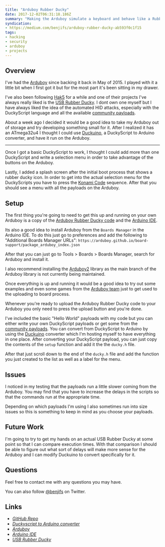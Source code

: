 ```yaml
---
title: "Arduboy Rubber Ducky"
date: 2017-12-02T06:31:18.186Z
summary: "Making the Arduboy simulate a keyboard and behave like a Rubber Ducky"
syndication:
- https://medium.com/benjifs/arduboy-rubber-ducky-ab593f0c1f15
tags:
- hacking
- security
- arduboy
- projects
---
```

## Overview

I've had the <a href="https://www.arduboy.com/" target="_blank">Arduboy</a> since backing it back in May of 2015. I played with it a little bit when I first got it but for the most part it's been sitting in my drawer.

I've also been following <a href="https://www.hak5.org/" target="_blank">Hak5</a> for a while and one of their projects I've always really liked is the <a href="https://hakshop.com/products/usb-rubber-ducky-deluxe" target="_blank">USB Rubber Ducky</a>. I dont own one myself but I have always liked the idea of the automated HID attacks, especially with the DuckyScript language and all the available <a href="https://github.com/hak5darren/USB-Rubber-Ducky/wiki/Payloads" target="_blank">community payloads</a>.

About a week ago I decided it would be a good idea to take my Arduboy out of storage and try developing something small for it. After I realized it has an ATmega32u4 I thought I could use <a href="https://dukweeno.github.io/Duckuino/" target="_blank">Duckuino</a>, a DuckyScript to Arduino converter, and have it run on the Arduboy.

----

Once I got a basic DuckyScript to work, I thought I could add more than one DuckyScript and write a selection menu in order to take advantage of the buttons on the Arduboy.

Lastly, I added a splash screen after the initial boot process that shows a rubber ducky icon. In order to get into the actual selection menu for the DuckyScripts you have to press the <a href="https://en.wikipedia.org/wiki/Konami_Code" target="_blank">Konami Code</a> sequence. After that you should see a menu with all the payloads on the Arduboy.

## Setup

The first thing you're going to need to get this up and running on your own Arduboy is a copy of the <a href="https://github.com/benjifs/arduboy-rubber-ducky" target="_blank">Arduboy Rubber Ducky code</a> and the <a href="https://www.arduino.cc/en/Main/Software" target="_blank">Arduino IDE</a>.

Its also a good idea to install Arduboy from the `Boards Manager` in the Arduino IDE. To do this just go to preferences and add the following to "Additional Boards Manager URLs": ```https://arduboy.github.io/board-support/package_arduboy_index.json```


After that you can just go to Tools > Boards > Boards Manager, search for Arduboy and install it.

I also recommend installing the <a href="https://github.com/MLXXXp/Arduboy2" target="_blank">Arduboy2</a> library as the main branch of the Arduboy library is not currently being maintained.

Once everything is up and running it would be a good idea to try out some examples and even some games from the <a href="http://team-arg.com/games.html" target="_blank">Arduboy team</a> just to get used to the uploading to board process.

Whenever you're ready to upload the Arduboy Rubber Ducky code to your Arduboy you only need to press the upload button and you're done.

I've included the basic "Hello World" payloads with my code but you can either write your own DuckyScript payloads or get some from the <a href="https://github.com/hak5darren/USB-Rubber-Ducky/wiki/Payloads" target="_blank">community payloads</a>. You can convert from DuckyScript to Arduino by using the <a href="https://dukweeno.github.io/Duckuino/" target="_blank">Duckuino</a> converter which I'm hosting myself to have everything in one place. After converting your DuckyScript payload, you can just copy the contents of the `setup` function and add it the the `ducky.h` file.

After that just scroll down to the end of the `ducky.h` file and add the function you just created to the list as well as a label for the menu.

## Issues

I noticed in my testing that the payloads run a little slower coming from the Arduboy. You may find that you have to increase the delays in the scripts so that the commands run at the appropriate time.

Depending on which payloads I'm using I also sometimes run into size issues so this is something to keep in mind as you choose your payloads.

## Future Work

I'm going to try to get my hands on an actual USB Rubber Ducky at some point so that I can compare execution times. With that comparison I should be able to figure out what sort of delays will make more sense for the Arduboy and I can modify Duckuino to convert specifically for it.

## Questions

Feel free to contact me with any questions you may have.

You can also follow <a href="https://twitter.com/benjifs" target="_blank">@benjifs</a> on Twitter.

## Links
- [_GitHub Repo_](https://github.com/benjifs/arduboy-rubber-ducky)
- [_Duckyscript to Arduino converter_](http://benji.dog/ducky)
- [_Arduboy_](https://www.arduboy.com/)
- [_Arduino IDE_](https://www.arduino.cc/en/Main/Software)
- [_USB Rubber&nbsp;Ducky_](https://hakshop.com/products/usb-rubber-ducky-deluxe)
